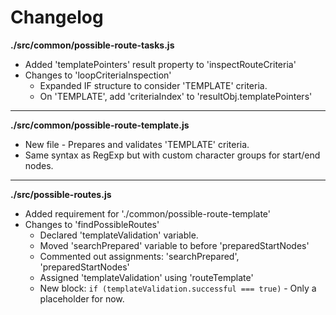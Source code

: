 # Changelog

**./src/common/possible-route-tasks.js**
* Added 'templatePointers' result property to 'inspectRouteCriteria'
* Changes to 'loopCriteriaInspection'
	* Expanded IF structure to consider 'TEMPLATE' criteria.
	* On 'TEMPLATE', add 'criteriaIndex' to 'resultObj.templatePointers'

---

**./src/common/possible-route-template.js**
* New file - Prepares and validates 'TEMPLATE' criteria.
* Same syntax as RegExp but with custom character groups for start/end nodes.

---

**./src/possible-routes.js**
* Added requirement for './common/possible-route-template'
* Changes to 'findPossibleRoutes'
	* Declared 'templateValidation' variable.
	* Moved 'searchPrepared' variable to before 'preparedStartNodes'
	* Commented out assignments: 'searchPrepared', 'preparedStartNodes'
	* Assigned 'templateValidation' using 'routeTemplate'
	* New block: `if (templateValidation.successful === true)` - Only a placeholder for now.